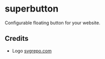 # superbutton

Configurable floating button for your website.

## Credits

- Logo [svgrepo.com](https://www.svgrepo.com/svg/240317/menu)
